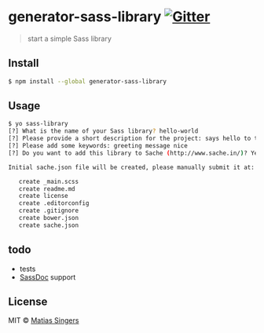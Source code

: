 # generator-sass-library [![Gitter](http://img.shields.io/badge/gitter-join%20chat%20%E2%86%92-brightgreen.svg?style=flat-square)](https://gitter.im/matiassingers/generator-sass-library?utm_source=badge&utm_medium=badge&utm_campaign=pr-badge)
> start a simple Sass library


## Install

```sh
$ npm install --global generator-sass-library
```


## Usage

```sh
$ yo sass-library
[?] What is the name of your Sass library? hello-world
[?] Please provide a short description for the project: says hello to the entire world
[?] Please add some keywords: greeting message nice
[?] Do you want to add this library to Sache (http://www.sache.in/)? Yes

Initial sache.json file will be created, please manually submit it at: http://www.sache.in/

   create _main.scss
   create readme.md
   create license
   create .editorconfig
   create .gitignore
   create bower.json
   create sache.json

```

## todo
- tests
- [SassDoc](http://sassdoc.com/) support


## License

MIT © [Matias Singers](http://mts.io)
